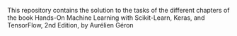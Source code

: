 This repository contains the solution to the tasks of the different chapters of the book Hands-On Machine Learning with Scikit-Learn, Keras, and TensorFlow, 2nd Edition, by Aurélien Géron
